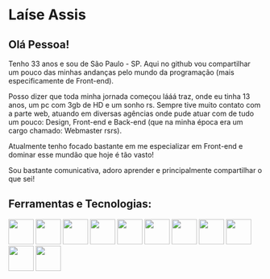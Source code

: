 # Laíse Assis

## Olá Pessoa!

Tenho 33 anos e sou de São Paulo - SP. Aqui no github vou compartilhar um pouco das minhas andanças pelo mundo da programação (mais especificamente de Front-end).

Posso dizer que toda minha jornada começou lááá traz, onde eu tinha 13 anos, um pc com 3gb de HD e um sonho rs. Sempre tive muito contato com a parte web, atuando em diversas agências onde pude atuar com de tudo um pouco: Design, Front-end e Back-end (que na minha época era um cargo chamado: Webmaster rsrs).

Atualmente tenho focado bastante em me especializar em Front-end e dominar esse mundão que hoje é tão vasto!

Sou bastante comunicativa, adoro aprender e principalmente compartilhar o que sei!

## Ferramentas e Tecnologias:
<img width="50" src="https://cdn.jsdelivr.net/gh/devicons/devicon@latest/icons/css3/css3-original-wordmark.svg" />
<img width="50" src="https://cdn.jsdelivr.net/gh/devicons/devicon@latest/icons/html5/html5-original-wordmark.svg" />
<img width="50" src="https://cdn.jsdelivr.net/gh/devicons/devicon@latest/icons/sass/sass-original.svg" />
<img width="50" src="https://cdn.jsdelivr.net/gh/devicons/devicon@latest/icons/bootstrap/bootstrap-original.svg" />
<img width="50" src="https://cdn.jsdelivr.net/gh/devicons/devicon@latest/icons/javascript/javascript-original.svg" />
<img width="50" src="https://cdn.jsdelivr.net/gh/devicons/devicon@latest/icons/vuejs/vuejs-original-wordmark.svg" />
<img width="50" src="https://cdn.jsdelivr.net/gh/devicons/devicon@latest/icons/typescript/typescript-original.svg" />
<img width="50" src="https://cdn.jsdelivr.net/gh/devicons/devicon@latest/icons/jquery/jquery-plain-wordmark.svg" />
<img width="50" src="https://cdn.jsdelivr.net/gh/devicons/devicon@latest/icons/figma/figma-original.svg" />
<img width="50" src="https://cdn.jsdelivr.net/gh/devicons/devicon@latest/icons/wordpress/wordpress-original.svg" />
<img width="50" src="https://cdn.jsdelivr.net/gh/devicons/devicon@latest/icons/git/git-original.svg" />
          
          
          
          
          

          
<!--
**laiseassis/laiseassis** is a ✨ _special_ ✨ repository because its `README.md` (this file) appears on your GitHub profile.

Here are some ideas to get you started:

- 🔭 I’m currently working on ...
- 🌱 I’m currently learning ...
- 👯 I’m looking to collaborate on ...
- 🤔 I’m looking for help with ...
- 💬 Ask me about ...
- 📫 How to reach me: ...
- 😄 Pronouns: ...
- ⚡ Fun fact: ...
-->
